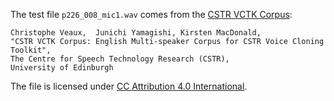 The test file `p226_008_mic1.wav` comes from the [CSTR VCTK Corpus](https://datashare.ed.ac.uk/handle/10283/3443):
```
Christophe Veaux,  Junichi Yamagishi, Kirsten MacDonald,
"CSTR VCTK Corpus: English Multi-speaker Corpus for CSTR Voice Cloning Toolkit",
The Centre for Speech Technology Research (CSTR),
University of Edinburgh
```

The file is licensed under [CC Attribution 4.0 International](https://creativecommons.org/licenses/by/4.0/legalcode.txt).
